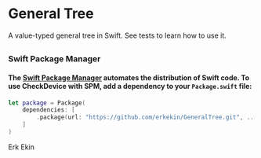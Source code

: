 # General Tree

A value-typed general tree in Swift.
See tests to learn how to use it.

##
### Swift Package Manager
#### The [Swift Package Manager](https://swift.org/package-manager/) automates the distribution of Swift code. To use CheckDevice with SPM, add a dependency to your `Package.swift` file: 


```swift
let package = Package(
    dependencies: [
        .package(url: "https://github.com/erkekin/GeneralTree.git", ...)
    ]
)
```

Erk Ekin
